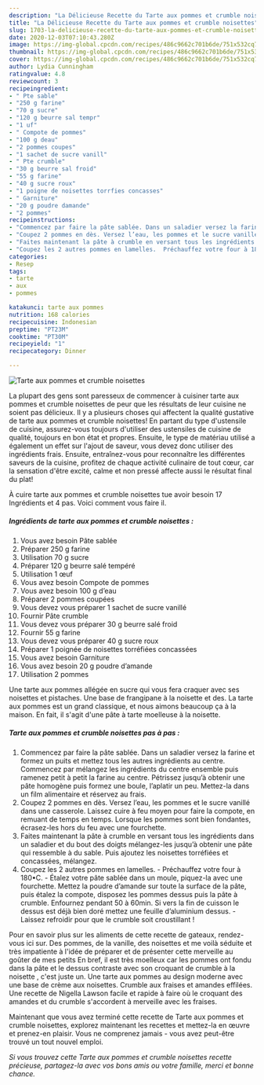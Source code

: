 ```yaml
---
description: "La Délicieuse Recette du Tarte aux pommes et crumble noisettes"
title: "La Délicieuse Recette du Tarte aux pommes et crumble noisettes"
slug: 1703-la-delicieuse-recette-du-tarte-aux-pommes-et-crumble-noisettes
date: 2020-12-03T07:10:43.280Z
image: https://img-global.cpcdn.com/recipes/486c9662c701b6de/751x532cq70/tarte-aux-pommes-et-crumble-noisettes-photo-principale-de-la-recette.jpg
thumbnail: https://img-global.cpcdn.com/recipes/486c9662c701b6de/751x532cq70/tarte-aux-pommes-et-crumble-noisettes-photo-principale-de-la-recette.jpg
cover: https://img-global.cpcdn.com/recipes/486c9662c701b6de/751x532cq70/tarte-aux-pommes-et-crumble-noisettes-photo-principale-de-la-recette.jpg
author: Lydia Cunningham
ratingvalue: 4.8
reviewcount: 3
recipeingredient:
- " Pte sable"
- "250 g farine"
- "70 g sucre"
- "120 g beurre sal tempr"
- "1 uf"
- " Compote de pommes"
- "100 g deau"
- "2 pommes coupes"
- "1 sachet de sucre vanill"
- " Pte crumble"
- "30 g beurre sal froid"
- "55 g farine"
- "40 g sucre roux"
- "1 poigne de noisettes torrfies concasses"
- " Garniture"
- "20 g poudre damande"
- "2 pommes"
recipeinstructions:
- "Commencez par faire la pâte sablée. Dans un saladier versez la farine et formez un puits et mettez tous les autres ingrédients au centre. Commencez par mélangez les ingrédients du centre ensemble puis ramenez petit à petit la farine au centre. Pétrissez jusqu’à obtenir une pâte homogène puis formez une boule, l’aplatir un peu. Mettez-la dans un film alimentaire et réservez au frais."
- "Coupez 2 pommes en dès. Versez l’eau, les pommes et le sucre vanillé dans une casserole. Laissez cuire à feu moyen pour faire la compote, en remuant de temps en temps. Lorsque les pommes sont bien fondantes, écrasez-les hors du feu avec une fourchette."
- "Faites maintenant la pâte à crumble en versant tous les ingrédients dans un saladier et du bout des doigts mélangez-les jusqu’à obtenir une pâte qui ressemble à du sable. Puis ajoutez les noisettes torréfiées et concassées, mélangez."
- "Coupez les 2 autres pommes en lamelles.  Préchauffez votre four à 180•C.  Étalez votre pâte sablée dans un moule, piquez-la avec une fourchette. Mettez la poudre d’amande sur toute la surface de la pâte, puis étalez la compote, disposez les pommes dessus puis la pâte à crumble. Enfournez pendant 50 à 60min. Si vers la fin de cuisson le dessus est déjà bien doré mettez une feuille d’aluminium dessus.  Laissez refroidir pour que le crumble soit croustillant !"
categories:
- Resep
tags:
- tarte
- aux
- pommes

katakunci: tarte aux pommes 
nutrition: 168 calories
recipecuisine: Indonesian
preptime: "PT23M"
cooktime: "PT30M"
recipeyield: "1"
recipecategory: Dinner

---
```



![Tarte aux pommes et crumble noisettes](https://img-global.cpcdn.com/recipes/486c9662c701b6de/751x532cq70/tarte-aux-pommes-et-crumble-noisettes-photo-principale-de-la-recette.jpg)

La plupart des gens sont paresseux de commencer à cuisiner tarte aux pommes et crumble noisettes de peur que les résultats de leur cuisine ne soient pas délicieux. Il y a plusieurs choses qui affectent la qualité gustative de tarte aux pommes et crumble noisettes! En partant du type d'ustensile de cuisine, assurez-vous toujours d'utiliser des ustensiles de cuisine de qualité, toujours en bon état et propres. Ensuite, le type de matériau utilisé a également un effet sur l'ajout de saveur, vous devez donc utiliser des ingrédients frais. Ensuite, entraînez-vous pour reconnaître les différentes saveurs de la cuisine, profitez de chaque activité culinaire de tout cœur, car la sensation d'être excité, calme et non pressé affecte aussi le résultat final du plat!

<!--inarticleads1-->

À cuire tarte aux pommes et crumble noisettes tue avoir besoin 17 Ingrédients et 4 pas. Voici comment vous faire il.

##### Ingrédients de tarte aux pommes et crumble noisettes :

1. Vous avez besoin  Pâte sablée
1. Préparer 250 g farine
1. Utilisation 70 g sucre
1. Préparer 120 g beurre salé tempéré
1. Utilisation 1 œuf
1. Vous avez besoin  Compote de pommes
1. Vous avez besoin 100 g d’eau
1. Préparer 2 pommes coupées
1. Vous devez vous préparer 1 sachet de sucre vanillé
1. Fournir  Pâte crumble
1. Vous devez vous préparer 30 g beurre salé froid
1. Fournir 55 g farine
1. Vous devez vous préparer 40 g sucre roux
1. Préparer 1 poignée de noisettes torréfiées concassées
1. Vous avez besoin  Garniture
1. Vous avez besoin 20 g poudre d’amande
1. Utilisation 2 pommes


Une tarte aux pommes allégée en sucre qui vous fera craquer avec ses noisettes et pistaches. Une base de frangipane à la noisette et des. La tarte aux pommes est un grand classique, et nous aimons beaucoup ça à la maison. En fait, il s&#39;agit d&#39;une pâte à tarte moelleuse à la noisette. 

<!--inarticleads2-->

##### Tarte aux pommes et crumble noisettes pas à pas :

1. Commencez par faire la pâte sablée. Dans un saladier versez la farine et formez un puits et mettez tous les autres ingrédients au centre. Commencez par mélangez les ingrédients du centre ensemble puis ramenez petit à petit la farine au centre. Pétrissez jusqu’à obtenir une pâte homogène puis formez une boule, l’aplatir un peu. Mettez-la dans un film alimentaire et réservez au frais.
1. Coupez 2 pommes en dès. Versez l’eau, les pommes et le sucre vanillé dans une casserole. Laissez cuire à feu moyen pour faire la compote, en remuant de temps en temps. Lorsque les pommes sont bien fondantes, écrasez-les hors du feu avec une fourchette.
1. Faites maintenant la pâte à crumble en versant tous les ingrédients dans un saladier et du bout des doigts mélangez-les jusqu’à obtenir une pâte qui ressemble à du sable. Puis ajoutez les noisettes torréfiées et concassées, mélangez.
1. Coupez les 2 autres pommes en lamelles.  - Préchauffez votre four à 180•C.  - Étalez votre pâte sablée dans un moule, piquez-la avec une fourchette. Mettez la poudre d’amande sur toute la surface de la pâte, puis étalez la compote, disposez les pommes dessus puis la pâte à crumble. Enfournez pendant 50 à 60min. Si vers la fin de cuisson le dessus est déjà bien doré mettez une feuille d’aluminium dessus.  - Laissez refroidir pour que le crumble soit croustillant !


Pour en savoir plus sur les aliments de cette recette de gateaux, rendez-vous ici sur. Des pommes, de la vanille, des noisettes et me voilà séduite et très impatiente à l&#39;idée de préparer et de présenter cette merveille au goûter de mes petits En bref, il est très moelleux car les pommes ont fondu dans la pâte et le dessus contraste avec son croquant de crumble à la noisette , c&#39;est juste un. Une tarte aux pommes au design moderne avec une base de crème aux noisettes. Crumble aux fraises et amandes effilées. Une recette de Nigella Lawson facile et rapide à faire où le croquant des amandes et du crumble s&#39;accordent à merveille avec les fraises. 

<!--inarticleads1-->

<p>
Maintenant que vous avez terminé cette recette de Tarte aux pommes et crumble noisettes, explorez maintenant les recettes et mettez-la en œuvre et prenez-en plaisir. Vous ne comprenez jamais - vous avez peut-être trouvé un tout nouvel emploi.
</p>

<p>
<i>Si vous trouvez cette Tarte aux pommes et crumble noisettes recette précieuse, partagez-la avec vos bons amis ou votre famille, merci et bonne chance.</i>
</p>
